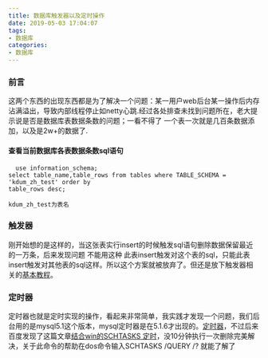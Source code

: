 ```yaml
---
title: 数据库触发器以及定时操作
date: 2019-05-03 17:04:07
tags:
- 数据库
categories:
- 数据库
---
```


### 前言

这两个东西的出现东西都是为了解决一个问题：某一用户web后台某一操作后内存沾满溢出，导致内部线程停止如netty心跳.经过各处排查未找到问题所在，老大提示说是否是数据库表数据条数的问题；一看不得了 一个表一次就是几百条数据添加，以及是2w+的数据了.

#### 查看当前数据库各表数据条数sql语句

```
  use information_schema;
select table_name,table_rows from tables where TABLE_SCHEMA = 'kdum_zh_test' order by 
table_rows desc;

kdum_zh_test为表名
```

### 触发器

刚开始想的是这样的，当这张表实行insert的时候触发sql语句删除数据保留最近的一万条，后来发现问题 不能用这种  此表insert触发对这个表的sql，只能此表insert触发对其他表的sql这样。所以这个方案就被放弃了。但还是放下触发器相关的[基本教程](https://blog.csdn.net/qq_36396104/article/details/80469997)。

### 定时器

定时器也就是定时实现的操作，看起来非常简单，我实践才发现一个问题，我们后台用的是mysql5.1这个版本，mysql定时器是在5.1.6才出现的。[定时器](https://www.cnblogs.com/ctaixw/p/5660531.html)，不过后来百度发现了这篇文章[结合win的SCHTASKS 定时](https://blog.csdn.net/jbjwpzyl3611421/article/details/17389543)，没10分钟执行一次删除完美解决，关于此命令的帮助在dos命令输入SCHTASKS /QUERY /? 就能了解了